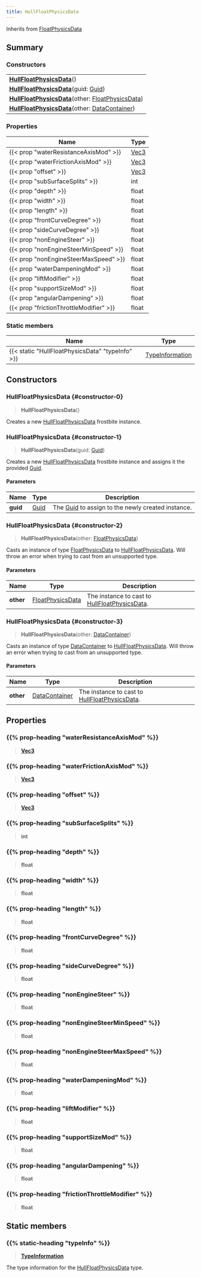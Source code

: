 ```yaml
---
title: HullFloatPhysicsData
---
```


Inherits from [FloatPhysicsData](/vext/ref/fb/floatphysicsdata)

## Summary

### Constructors

|  |
| --- |
| **[HullFloatPhysicsData](#constructor-0)**() |
| **[HullFloatPhysicsData](#constructor-1)**(guid: [Guid](/vext/ref/shared/type/guid)) |
| **[HullFloatPhysicsData](#constructor-2)**(other: [FloatPhysicsData](/vext/ref/fb/floatphysicsdata)) |
| **[HullFloatPhysicsData](#constructor-3)**(other: [DataContainer](/vext/ref/shared/type/datacontainer)) |

### Properties

| Name | Type |
| ---- | ---- |
| {{< prop "waterResistanceAxisMod" >}} | [Vec3](/vext/ref/shared/type/vec3) |
| {{< prop "waterFrictionAxisMod" >}} | [Vec3](/vext/ref/shared/type/vec3) |
| {{< prop "offset" >}} | [Vec3](/vext/ref/shared/type/vec3) |
| {{< prop "subSurfaceSplits" >}} | int |
| {{< prop "depth" >}} | float |
| {{< prop "width" >}} | float |
| {{< prop "length" >}} | float |
| {{< prop "frontCurveDegree" >}} | float |
| {{< prop "sideCurveDegree" >}} | float |
| {{< prop "nonEngineSteer" >}} | float |
| {{< prop "nonEngineSteerMinSpeed" >}} | float |
| {{< prop "nonEngineSteerMaxSpeed" >}} | float |
| {{< prop "waterDampeningMod" >}} | float |
| {{< prop "liftModifier" >}} | float |
| {{< prop "supportSizeMod" >}} | float |
| {{< prop "angularDampening" >}} | float |
| {{< prop "frictionThrottleModifier" >}} | float |

### Static members

| Name | Type |
| ---- | ---- |
| {{< static "HullFloatPhysicsData" "typeInfo" >}} | [TypeInformation](/vext/ref/shared/type/typeinformation) |

## Constructors

### HullFloatPhysicsData {#constructor-0}

> **HullFloatPhysicsData**()

Creates a new [HullFloatPhysicsData](/vext/ref/fb/hullfloatphysicsdata) frostbite instance.

### HullFloatPhysicsData {#constructor-1}

> **HullFloatPhysicsData**(guid: [Guid](/vext/ref/shared/type/guid))

Creates a new [HullFloatPhysicsData](/vext/ref/fb/hullfloatphysicsdata) frostbite instance and assigns it the provided [Guid](/vext/ref/shared/type/guid).

#### Parameters

| Name | Type | Description |
| ---- | ---- | ----------- |
| **guid** | [Guid](/vext/ref/shared/type/guid) | The [Guid](/vext/ref/shared/type/guid) to assign to the newly created instance. |

### HullFloatPhysicsData {#constructor-2}

> **HullFloatPhysicsData**(other: [FloatPhysicsData](/vext/ref/fb/floatphysicsdata))

Casts an instance of type [FloatPhysicsData](/vext/ref/fb/floatphysicsdata) to [HullFloatPhysicsData](/vext/ref/fb/hullfloatphysicsdata). Will throw an error when trying to cast from an unsupported type.

#### Parameters

| Name | Type | Description |
| ---- | ---- | ----------- |
| **other** | [FloatPhysicsData](/vext/ref/fb/floatphysicsdata) | The instance to cast to [HullFloatPhysicsData](/vext/ref/fb/hullfloatphysicsdata). |

### HullFloatPhysicsData {#constructor-3}

> **HullFloatPhysicsData**(other: [DataContainer](/vext/ref/shared/type/datacontainer))

Casts an instance of type [DataContainer](/vext/ref/shared/type/datacontainer) to [HullFloatPhysicsData](/vext/ref/fb/hullfloatphysicsdata). Will throw an error when trying to cast from an unsupported type.

#### Parameters

| Name | Type | Description |
| ---- | ---- | ----------- |
| **other** | [DataContainer](/vext/ref/shared/type/datacontainer) | The instance to cast to [HullFloatPhysicsData](/vext/ref/fb/hullfloatphysicsdata). |

## Properties

### {{% prop-heading "waterResistanceAxisMod" %}}

> **[Vec3](/vext/ref/shared/type/vec3)**

### {{% prop-heading "waterFrictionAxisMod" %}}

> **[Vec3](/vext/ref/shared/type/vec3)**

### {{% prop-heading "offset" %}}

> **[Vec3](/vext/ref/shared/type/vec3)**

### {{% prop-heading "subSurfaceSplits" %}}

> **int**

### {{% prop-heading "depth" %}}

> **float**

### {{% prop-heading "width" %}}

> **float**

### {{% prop-heading "length" %}}

> **float**

### {{% prop-heading "frontCurveDegree" %}}

> **float**

### {{% prop-heading "sideCurveDegree" %}}

> **float**

### {{% prop-heading "nonEngineSteer" %}}

> **float**

### {{% prop-heading "nonEngineSteerMinSpeed" %}}

> **float**

### {{% prop-heading "nonEngineSteerMaxSpeed" %}}

> **float**

### {{% prop-heading "waterDampeningMod" %}}

> **float**

### {{% prop-heading "liftModifier" %}}

> **float**

### {{% prop-heading "supportSizeMod" %}}

> **float**

### {{% prop-heading "angularDampening" %}}

> **float**

### {{% prop-heading "frictionThrottleModifier" %}}

> **float**

## Static members

### {{% static-heading "typeInfo" %}}

> **[TypeInformation](/vext/ref/shared/type/typeinformation)**

The type information for the [HullFloatPhysicsData](/vext/ref/fb/hullfloatphysicsdata) type.

